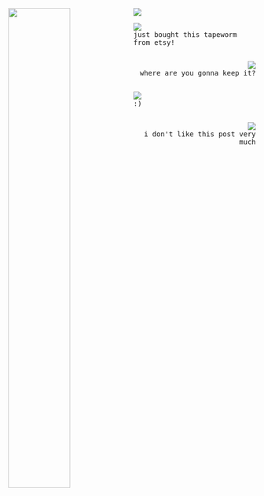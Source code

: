 <img src="https://files.catbox.moe/okf29a.gif" width="50%" align="left">

<img src="https://readme-typing-svg.herokuapp.com?font=Fira+Code&repeat=false&pause=1000&color=00F71E&width=235&lines=SMS+%7C+FUTABA+SAKURA" />


<p align="left"> <img src="https://file.garden/ZlwiKgzAvyz0wLRz/aaaa/taba" align="left"> <kbd><br>just bought this tapeworm from etsy!<br>&nbsp;  </kbd> </p>

<p align="right"> <img src="https://shishka.neocities.org/shishka/img/icons/222.png" align="right"> <kbd align="right"><br>where are you gonna keep it?<br>&nbsp;  </kbd></p>

<p align="left"> <img src="https://file.garden/ZlwiKgzAvyz0wLRz/aaaa/taba" align="left"> <kbd><br> :) <br>&nbsp;  </kbd> </p>

<p align="right"> <img src="https://shishka.neocities.org/shishka/img/icons/222.png" align="right"> <kbd align="right"><br>i don't like this post very much<br>&nbsp;  </kbd></p>
